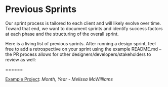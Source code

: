 # Previous Sprints

Our sprint process is tailored to each client and will likely evolve over time. Toward that end, we want to document sprints and identify success factors at each phase and the structuring of the overall sprint.

Here is a living list of previous sprints. After running a design sprint, feel free to add a retrospective on your sprint using the example README.md – the PR process allows for other designers/developers/stakeholders to review as well:

======

[Example Project](readme.md): _Month, Year - Melissa McWilliams_

